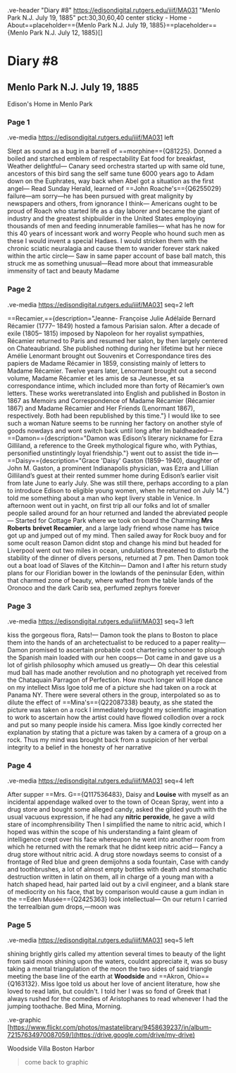 .ve-header "Diary #8" https://edisondigital.rutgers.edu/iiif/MA031 "Menlo Park N.J. July 19, 1885" pct:30,30,60,40 center sticky - Home - About==placeholder=={Menlo Park N.J. July 19, 1885}==placeholder=={Menlo Park N.J. July 12, 1885}[]

# Diary #8 

## Menlo Park N.J. July 19, 1885

Edison's Home in Menlo Park 

### Page 1

.ve-media https://edisondigital.rutgers.edu/iiif/MA031 left

Slept as sound as a bug in a barrell of ==morphine=={Q81225}. Donned a boiled and starched emblem of respectability Eat food for breakfast, Weather delightful— Canary seed orchestra started up with same old tune, ancestors of this bird sang the self same tune 6000 years ago to Adam down on the Euphrates, way back when Abel got a situation as the first angel— Read Sunday Herald, learned of ==John Roache's=={Q6255029} failure—am sorry—he has been pursued with great malignity by newspapers and others, from ignorance I think— Americans ought to be proud of Roach who started life as a day laborer and became the giant of industry and the greatest shipbuilder in the United States employing thousands of men and feeding innumerable families— what has he now for this 40 years of incessant work and worry People who hound such men as these I would invent a special Hadaes. I would stricken them with the chronic sciatic neuralagia and cause them to wander forever stark naked within the artic circle— Saw in same paper account of base ball match, this struck me as something unusual—Read more about that immeasurable immensity of tact and beauty Madame

### Page 2

.ve-media https://edisondigital.rutgers.edu/iiif/MA031 seq=2 left

==Recamier,=={description="Jeanne- Françoise Julie Adélaïde Bernard Récamier (1777– 1849) hosted a famous Parisian salon. After a decade of exile (1805– 1815) imposed by Napoleon for her royalist sympathies, Récamier returned to Paris and resumed her salon, by then largely centered on Chateaubriand. She published nothing during her lifetime but her niece Amélie Lenormant brought out Souvenirs et Correspondance tires des papiers de Madame Récamier in 1859, consisting mainly of letters to Madame Récamier. Twelve years later, Lenormant brought out a second volume, Madame Récamier et les amis de sa Jeunesse, et sa correspondance intime, which included more than forty of Récamier’s own letters. These works weretranslated into English and published in Boston in 1867 as Memoirs and Correspondence of Madame Récamier (Récamier 1867) and Madame Récamier and Her Friends (Lenormant 1867), respectively. Both had been republished by this time."} I would like to see such a woman Nature seems to be running her factory on another style of goods nowdays and wont switch back until long after Im baldheaded— ==Damon=={description="Damon was Edison’s literary nickname for Ezra Gilliland, a reference to the Greek mythological figure who, with Pythias, personified unstintingly loyal friendship."} went out to assist the tide in— ==Daisy=={description="Grace 'Daisy' Gaston (1859– 1940), daughter of John M. Gaston, a prominent Indianapolis physician, was Ezra and Lillian Gilliland’s guest at their rented summer home during Edison’s earlier visit from late June to early July. She was still there, perhaps according to a plan to introduce Edison to eligible young women, when he returned on July 14."} told me something about a man who kept livery stable in Venice. In afternoon went out in yacht, on first trip all our folks and lot of smaller people sailed around for an hour returned and landed the abreviated people— Started for Cottage Park where we took on board the Charming **Mrs Roberts** **brévet Recamier**, and a large lady friend whose name has twice got up and jumped out of my mind. Then sailed away for Rock buoy and for some ocult reason Damon didnt stop and change his mind but headed for Liverpool went out two miles in ocean, undulations threatened to disturb the stability of the dinner of divers persons, returned at 7 pm. Then Damon took out a boat load of Slaves of the Kitchin— Damon and I after his return study plans for our Floridian bower in the lowlands of the peninsular Eden, within that charmed zone of beauty, where wafted from the table lands of the Oronoco and the dark Carib sea, perfumed zephyrs forever
    
### Page 3

.ve-media https://edisondigital.rutgers.edu/iiif/MA031 seq=3 left

kiss the gorgeous flora, Rats!— Damon took the plans to Boston to place them into the hands of an archetectualist to be reduced to a paper reality— Damon promised to ascertain probable cost chartering schooner to plough the Spanish main loaded with our hen coops— Dot came in and gave us a lot of girlish philosophy which amused us greatly— Oh dear this celestial mud ball has made another revolution and no photograph yet received from the Chataquain Parragon of Perfection. How much longer will Hope dance on my intellect Miss Igoe told me of a picture she had taken on a rock at Panama NY. There were several others in the group, interpolated so as to dilute the effect of ==Mina's=={Q22087338} beauty, as she stated the picture was taken on a rock I immediately brought my scientific imagination to work to ascertain how the artist could have flowed collodion over a rock and put so many people inside his camera. Miss Igoe kindly corrected her explanation by stating that a picture was taken by a camera of a group on a rock. Thus my mind was brought back from a suspicion of her verbal integrity to a belief in the honesty of her narrative

### Page 4

.ve-media https://edisondigital.rutgers.edu/iiif/MA031 seq=4 left

After supper ==Mrs. G=={Q117536483}, Daisy and **Louise** with myself as an incidental appendage walked over to the town of Ocean Spray, went into a drug store and bought some alleged candy, asked the gilded youth with the usual vacuous expression, if he had any **nitric peroxide**, he gave a wild stare of incomphrensibility Then I simplified the name to nitric acid, which I hoped was within the scope of his understanding a faint gleam of intelligence crept over his face whereupon he went into another room from which he returned with the remark that he didnt keep nitric acid— Fancy a drug store without nitric acid. A drug store nowdays seems to consist of a frontage of Red blue and green demijohns a soda fountain, Case with candy and toothbrushes, a lot of almost empty bottles with death and stomachatic destruction written in latin on them, all in charge of a young man with a hatch shaped head, hair parted laid out by a civil engineer, and a blank stare of mediocrity on his face, that by comparison would cause a gum indian in the ==Eden Musée=={Q2425363} look intellectual— On our return I carried the terrealbian gum drops,—moon was

### Page 5

.ve-media https://edisondigital.rutgers.edu/iiif/MA031 seq=5 left

shining brightly girls called my attention several times to beauty of the light from said moon shining upon the waters, couldnt appreciate it, was so busy taking a mental triangulation of the moon the two sides of said triangle meeting the base line of the earth at **Woodside** and ==Akron, Ohio=={Q163132}. Miss Igoe told us about her love of ancient literature, how she loved to read latin, but couldn't. I told her I was so fond of Greek that I always rushed for the comedies of Aristophanes to read whenever I had the jumping toothache. Bed Mina, Morning.

.ve-graphic [https://www.flickr.com/photos/mastatelibrary/9458639237/in/album-72157634970087059/](https://drive.google.com/drive/my-drive) 

Woodside Villa Boston Harbor 

> come back to graphic 